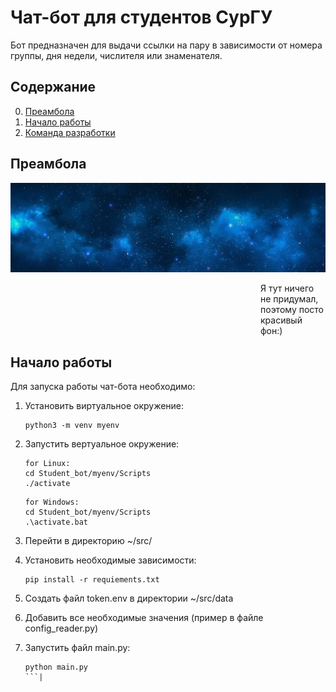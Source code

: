# Чат-бот для студентов СурГУ

Бот предназначен для выдачи ссылки на пару в зависимости от номера группы, дня недели, числителя или знаменателя.

## Содержание

0. [Преамбола](#Преамбола)  
1. [Начало работы](#Начало-работы)
2. [Команда разработки](#Команда-разработки)

## Преамбола

![nice frame](misc/images/WallpaperFusion-night-sky.jpg)
<p style="margin-left: 400px;">Я тут ничего не придумал, поэтому посто красивый фон:)</p>

## Начало работы

Для запуска работы чат-бота необходимо:

1. Установить виртуальное окружение:
    ```
    python3 -m venv myenv
    ```
2. Запустить вертуальное окружение:
    ```
   for Linux: 
   cd Student_bot/myenv/Scripts
   ./activate
    ```
   ```
   for Windows: 
   cd Student_bot/myenv/Scripts
   .\activate.bat
    ```
3. Перейти в директорию ~/src/

4. Установить необходимые зависимости:
    ```
   pip install -r requiements.txt
   ```
5. Создать файл token.env в директории ~/src/data

6. Добавить все необходимые значения (пример в файле config_reader.py)

7. Запустить файл main.py:
    ```
   python main.py
   ```|
